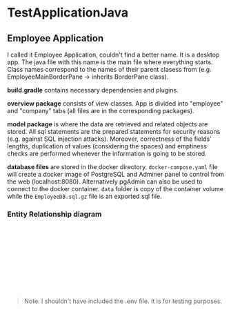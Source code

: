 # TestApplicationJava
## Employee Application

I called it Employee Application, couldn't find a better name. It is a desktop app. The java file with this name is the main file where everything starts. Class names correspond to the names of their parent clasess from (e.g. EmployeeMainBorderPane -> inherits BorderPane class).

**build.gradle** contains necessary dependencies and plugins.

**overview package** consists of view classes. App is divided into "employee" and "company" tabs (all files are in the corresponding packages).

**model package** is where the data are retrieved and related objects are stored. All sql statements are the prepared statements for security reasons (e.g. against SQL injection attacks). Moreover, correctness of the fields' lengths, duplication of values (considering the spaces) and emptiness checks are performed whenever the information is going to be stored.

**database files** are stored in the docker directory. `docker-compose.yaml` file will create a docker image of PostgreSQL and Adminer panel to control from the web (localhost:8080). Alternatively pgAdmin can also be used to connect to the docker container. `data` folder is copy of the container volume while the `EmployeeDB.sql.gz` file is an exported sql file.

### Entity Relationship diagram
![Entity Relationship diagram](./ER_diagram.pdf)

> Note: I shouldn't have included the .env file. It is for testing purposes. 
